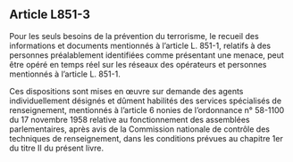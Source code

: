 Article L851-3
----
Pour les seuls besoins de la prévention du terrorisme, le recueil des
informations et documents mentionnés à l’article L. 851-1, relatifs à des
personnes préalablement identifiées comme présentant une menace, peut être opéré
en temps réel sur les réseaux des opérateurs et personnes mentionnés à l’article
L. 851-1.

Ces dispositions sont mises en œuvre sur demande des agents individuellement
désignés et dûment habilités des services spécialisés de renseignement,
mentionnés à l’article 6 nonies de l’ordonnance n° 58-1100 du 17 novembre 1958
relative au fonctionnement des assemblées parlementaires, après avis de la
Commission nationale de contrôle des techniques de renseignement, dans les
conditions prévues au chapitre 1er du titre II du présent livre.

